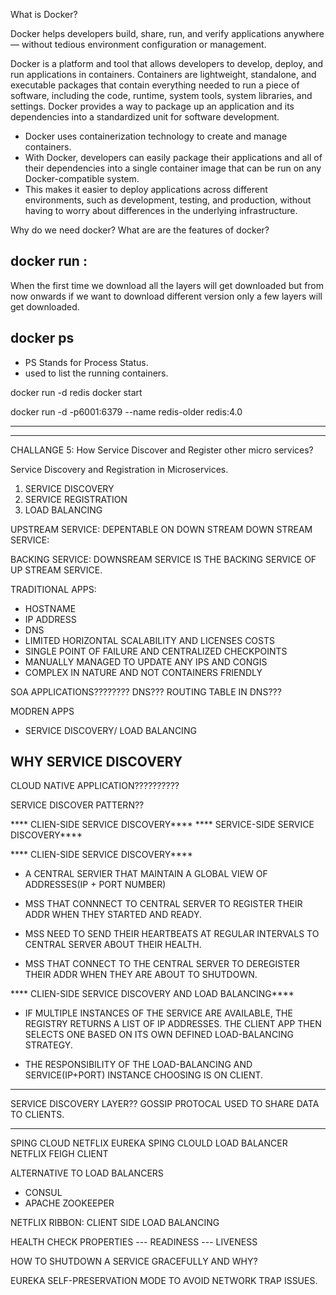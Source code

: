What is Docker?

Docker helps developers build, share, run, and verify applications anywhere — without tedious environment configuration or management.


Docker is a platform and tool that allows developers to develop, deploy, and run applications in containers. Containers are lightweight, standalone, and executable packages that contain everything needed to run a piece of software, including the code, runtime, system tools, system libraries, and settings. Docker provides a way to package up an application and its dependencies into a standardized unit for software development.

- Docker uses containerization technology to create and manage containers.
- With Docker, developers can easily package their applications and all of their dependencies into a single container image that can be run on any Docker-compatible system. 
- This makes it easier to deploy applications across different environments, such as development, testing, and production, without having to worry about differences in the underlying infrastructure.


Why do we need docker?
What are are the features of docker?

docker run <image>:<version>
-----------------------------

When the first time we download all the layers will get downloaded but from now onwards if we want to download different version only a few layers will get downloaded.



docker ps
----------
- PS Stands for Process Status.
- used to list the running containers.


docker run -d redis
docker start <Container Id>

docker run -d -p6001:6379
--name redis-older redis:4.0











----------------------
----------------------


CHALLANGE 5:
How Service Discover and Register other micro services?

Service Discovery and Registration in Microservices.


1. SERVICE DISCOVERY
2. SERVICE REGISTRATION
3. LOAD BALANCING

UPSTREAM SERVICE: DEPENTABLE ON DOWN STREAM
DOWN STREAM SERVICE: 

BACKING SERVICE: DOWNSREAM SERVICE IS THE BACKING SERVICE OF UP STREAM SERVICE.




TRADITIONAL APPS:
- HOSTNAME
- IP ADDRESS
- DNS
- LIMITED HORIZONTAL SCALABILITY AND LICENSES COSTS
- SINGLE POINT OF FAILURE AND CENTRALIZED CHECKPOINTS
- MANUALLY MANAGED TO UPDATE ANY IPS AND CONGIS
- COMPLEX IN NATURE AND NOT CONTAINERS FRIENDLY





SOA APPLICATIONS????????
DNS???
ROUTING TABLE IN DNS???


MODREN APPS
- SERVICE DISCOVERY/ LOAD BALANCING

WHY SERVICE DISCOVERY
- 

CLOUD NATIVE APPLICATION??????????

SERVICE DISCOVER PATTERN??


**** CLIEN-SIDE SERVICE DISCOVERY****
**** SERVICE-SIDE SERVICE DISCOVERY****





**** CLIEN-SIDE SERVICE DISCOVERY****

- A CENTRAL SERVIER THAT MAINTAIN A GLOBAL VIEW OF ADDRESSES(IP + PORT NUMBER)


- MSS THAT CONNNECT TO CENTRAL SERVER TO REGISTER THEIR ADDR WHEN THEY STARTED AND READY.

- MSS NEED TO SEND THEIR HEARTBEATS AT REGULAR INTERVALS TO CENTRAL SERVER ABOUT THEIR HEALTH.

- MSS THAT CONNECT TO THE CENTRAL SERVER TO DEREGISTER THEIR ADDR WHEN THEY ARE ABOUT TO SHUTDOWN.



**** CLIEN-SIDE SERVICE DISCOVERY AND LOAD BALANCING****
- IF MULTIPLE INSTANCES OF THE SERVICE ARE AVAILABLE, THE REGISTRY RETURNS A LIST OF IP ADDRESSES. THE CLIENT APP THEN SELECTS ONE BASED ON ITS OWN DEFINED LOAD-BALANCING STRATEGY.

- THE RESPONSIBILITY OF THE LOAD-BALANCING AND SERVICE(IP+PORT) INSTANCE CHOOSING IS ON CLIENT.




---

SERVICE DISCOVERY LAYER??
GOSSIP PROTOCAL USED TO SHARE DATA TO CLIENTS.

-----------


SPING CLOUD NETFLIX EUREKA
SPING CLOULD LOAD BALANCER
NETFLIX FEIGH CLIENT


ALTERNATIVE TO LOAD BALANCERS
- CONSUL
- APACHE ZOOKEEPER



NETFLIX RIBBON: CLIENT SIDE LOAD BALANCING



HEALTH CHECK PROPERTIES
--- READINESS
--- LIVENESS


HOW TO SHUTDOWN A SERVICE GRACEFULLY AND WHY?



EUREKA SELF-PRESERVATION MODE TO AVOID NETWORK TRAP ISSUES.

































